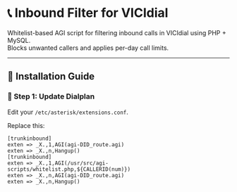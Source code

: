 # 📞 Inbound Filter for VICIdial

Whitelist-based AGI script for filtering inbound calls in VICIdial using PHP + MySQL.  
Blocks unwanted callers and applies per-day call limits.

---

## 💪 Installation Guide

### 🔧 Step 1: Update Dialplan
Edit your `/etc/asterisk/extensions.conf`.

Replace this:
```asterisk
[trunkinbound]
exten => _X.,1,AGI(agi-DID_route.agi)
exten => _X.,n,Hangup()
[trunkinbound]
exten => _X.,1,AGI(/usr/src/agi-scripts/whitelist.php,${CALLERID(num)})
exten => _X.,n,AGI(agi-DID_route.agi)
exten => _X.,n,Hangup()
